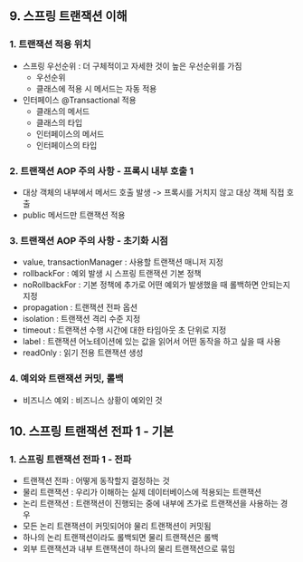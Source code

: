 ## 9. 스프링 트랜잭션 이해

### 1. 트랜잭션 적용 위치
- 스프링 우선순위 : 더 구체적이고 자세한 것이 높은 우선순위를 가짐
  - 우선순위
  - 클래스에 적용 시 메서드는 자동 적용
- 인터페이스 @Transactional 적용
  - 클래스의 메서드
  - 클래스의 타입
  - 인터페이스의 메서드
  - 인터페이스의 타입

### 2. 트랜잭션 AOP 주의 사항 - 프록시 내부 호출 1
- 대상 객체의 내부에서 메서드 호출 발생 -> 프록시를 거치지 않고 대상 객체 직접 호출
- public 메서드만 트랜잭션 적용

### 3. 트랜잭션 AOP 주의 사항 - 초기화 시점
- value, transactionManager : 사용할 트랜잭션 매니저 지정
- rollbackFor : 예외 발생 시 스프링 트랜잭션 기본 정책
- noRollbackFor : 기본 정책에 추가로 어떤 예외가 발생했을 때 롤백하면 안되는지 지정
- propagation : 트랜잭션 전파 옵션
- isolation : 트랜잭션 격리 수준 지정
- timeout : 트랜잭션 수행 시간에 대한 타임아웃 초 단위로 지정
- label : 트랜잭션 어노테이션에 있는 값을 읽어서 어떤 동작을 하고 싶을 때 사용
- readOnly : 읽기 전용 트랜잭션 생성

### 4. 예외와 트랜잭션 커밋, 롤백
- 비즈니스 예외 : 비즈니스 상황이 예외인 것

## 10. 스프링 트랜잭션 전파 1 - 기본

### 1. 스프링 트랜잭션 전파 1 - 전파
- 트랜잭션 전파 : 어떻게 동작할지 결정하는 것
- 물리 트랜잭션 : 우리가 이해하는 실제 데이터베이스에 적용되는 트랜잭션
- 논리 트랜잭션 : 트랜잭션이 진행되는 중에 내부에 츠가로 트랜잭션을 사용하는 경우
- 모든 논리 트랜잭션이 커밋되어야 물리 트랜잭션이 커밋됨
- 하나의 논리 트랜잭션이라도 롤백되면 물리 트랜잭션은 롤백
- 외부 트랜잭션과 내부 트랜잭션이 하나의 물리 트랜잭션으로 묶임

